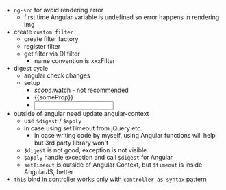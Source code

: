 - `ng-src` for avoid rendering error
  - first time Angular variable is undefined so error happens in rendering img
- create `custom filter`
  - create filter factory
  - register filter
  - get filter via DI filter
    - name convention is xxxFilter
- digest cycle
  - angular check changes
  - setup
    - $scope.$watch - not recommended
    - {{someProp}}
    - <input ng-model="someProp">
- outside of angular need update angular-context
  - use `$digest` / `$apply`
  - in case using setTimeout from jQuery etc.
    - in case writing code by myself, using Angular functions will help but 3rd party library won't
  - `$digest` is not good, exception is not visible
  - `$apply` handle exception and call `$digest` for Angular
  - `setTimeout` is outside of Angular Context, but `$timeout` is inside AngularJS, better
- `this` bind in controller works only with `controller as syntax` pattern
